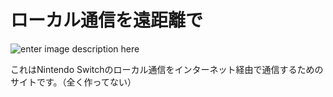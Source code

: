 # ローカル通信を遠距離で
![enter image description here](https://pw56.github.io/nintendo-switch/image/communication.png)

これはNintendo Switchのローカル通信をインターネット経由で通信するためのサイトです。（全く作ってない）
